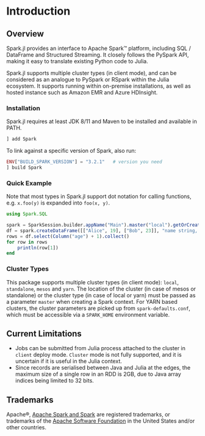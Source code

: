 # Introduction

## Overview

Spark.jl provides an interface to Apache Spark™ platform, including SQL / DataFrame and Structured Streaming. It closely follows the PySpark API, making it easy to translate existing Python code to Julia.

Spark.jl supports multiple cluster types (in client mode), and can be considered as an analogue to PySpark or RSpark within the Julia ecosystem. It supports running within on-premise installations, as well as hosted instance such as Amazon EMR and Azure HDInsight.

### Installation

Spark.jl requires at least JDK 8/11 and Maven to be installed and available in PATH.

```julia
] add Spark
```

To link against a specific version of Spark, also run:

```julia
ENV["BUILD_SPARK_VERSION"] = "3.2.1"   # version you need
] build Spark
```

### Quick Example

Note that most types in Spark.jl support dot notation for calling functions, e.g. `x.foo(y)` is expanded into `foo(x, y)`.

```julia
using Spark.SQL

spark = SparkSession.builder.appName("Main").master("local").getOrCreate()
df = spark.createDataFrame([["Alice", 19], ["Bob", 23]], "name string, age long")
rows = df.select(Column("age") + 1).collect()
for row in rows
    println(row[1])
end
```

### Cluster Types

This package supports multiple cluster types (in client mode): `local`, `standalone`, `mesos` and `yarn`. The location of the cluster (in case of mesos or standalone) or the cluster type (in case of local or yarn) must be passed as a parameter `master` when creating a Spark context. For YARN based clusters, the cluster parameters are picked up from `spark-defaults.conf`, which must be accessible via a `SPARK_HOME` environment variable.

## Current Limitations

* Jobs can be submitted from Julia process attached to the cluster in `client` deploy mode. `Cluster` mode is not fully supported, and it is uncertain if it is useful in the Julia context.
* Since records are serialised between Java and Julia at the edges, the maximum size of a single row in an RDD is 2GB, due to Java array indices being limited to 32 bits.

## Trademarks

Apache®, [Apache Spark and Spark](http://spark.apache.org) are registered trademarks, or trademarks of the [Apache Software Foundation](http://www.apache.org/) in the United States and/or other countries.
